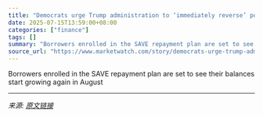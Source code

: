 ```yaml
---
title: "Democrats urge Trump administration to ‘immediately reverse’ policy restarting interest charges for millions of student-loan borrowers"
date: 2025-07-15T13:59:00+08:00
categories: ["finance"]
tags: []
summary: "Borrowers enrolled in the SAVE repayment plan are set to see their balances start growing again in August"
source_url: "https://www.marketwatch.com/story/democrats-urge-trump-administration-to-immediately-reverse-policy-restarting-interest-charges-for-millions-of-student-loan-borrowers-ed63cf00?mod=mw_rss_topstories"
---
```


Borrowers enrolled in the SAVE repayment plan are set to see their balances start growing again in August

---

*来源: [原文链接](https://www.marketwatch.com/story/democrats-urge-trump-administration-to-immediately-reverse-policy-restarting-interest-charges-for-millions-of-student-loan-borrowers-ed63cf00?mod=mw_rss_topstories)*

